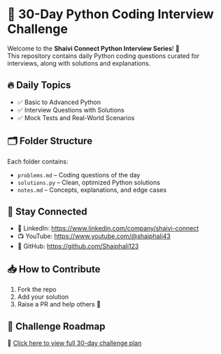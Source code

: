 # 🐍 30-Day Python Coding Interview Challenge

Welcome to the **Shaivi Connect Python Interview Series**! 🚀  
This repository contains daily Python coding questions curated for interviews, along with solutions and explanations.

## 🔥 Daily Topics
- ✅ Basic to Advanced Python
- ✅ Interview Questions with Solutions
- ✅ Mock Tests and Real-World Scenarios

## 🗂️ Folder Structure
Each folder contains:
- `problems.md` – Coding questions of the day
- `solutions.py` – Clean, optimized Python solutions
- `notes.md` – Concepts, explanations, and edge cases

## 📢 Stay Connected
- 💼 LinkedIn: https://www.linkedin.com/company/shaivi-connect
- 📺 YouTube: https://www.youtube.com/@shaiphali43
- 🐙 GitHub: https://github.com/Shaiphali123

## 📥 How to Contribute
1. Fork the repo
2. Add your solution
3. Raise a PR and help others 💙

## 📌 Challenge Roadmap
📅 [Click here to view full 30-day challenge plan](./assets/pdfs/Python_30_Day_Challenge.pdf)
